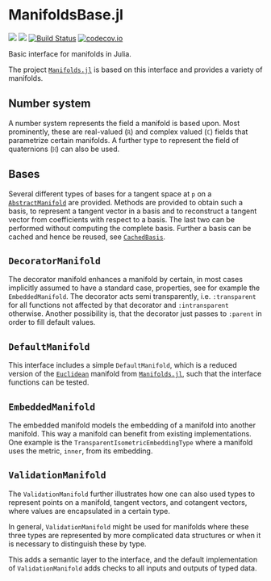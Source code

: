 # ManifoldsBase.jl
[![](https://img.shields.io/badge/docs-stable-blue.svg)](https://juliamanifolds.github.io/Manifolds.jl/stable/interface.html)
[![](https://img.shields.io/badge/docs-dev-blue.svg)](https://juliamanifolds.github.io/Manifolds.jl/latest/interface.html)
[![Build Status](https://travis-ci.org/JuliaManifolds/ManifoldsBase.jl.svg?branch=master)](https://travis-ci.org/JuliaManifolds/ManifoldsBase.jl/)
[![codecov.io](http://codecov.io/github/JuliaManifolds/ManifoldsBase.jl/coverage.svg?branch=master)](https://codecov.io/gh/JuliaManifolds/ManifoldsBase.jl/)

Basic interface for manifolds in Julia.

The project [`Manifolds.jl`](https://github.com/JuliaManifolds/Manifolds.jl)
is based on this interface and provides a variety of manifolds.

## Number system

A number system represents the field a manifold is based upon.
Most prominently, these are real-valued (`ℝ`) and complex valued (`ℂ`) fields that
parametrize certain manifolds.
A further type to represent the field of quaternions (`ℍ`) can also be used.

## Bases

Several different types of bases for a tangent space at `p` on a [`AbstractManifold`](https://juliamanifolds.github.io/Manifolds.jl/stable/interface.html#ManifoldsBase.AbstractManifold) are provided.
Methods are provided to obtain such a basis, to represent a tangent vector in a basis and to reconstruct a tangent vector from coefficients with respect to a basis.
The last two can be performed without computing the complete basis.
Further a basis can be cached and hence be reused, see [`CachedBasis`](https://juliamanifolds.github.io/Manifolds.jl/stable/interface.html#ManifoldsBase.CachedBasis).

## `DecoratorManifold`

The decorator manifold enhances a manifold by certain, in most cases implicitly
assumed to have a standard case, properties, see for example the `EmbeddedManifold`.
The decorator acts semi transparently, i.e. `:transparent` for all functions not affected by that
decorator and `:intransparent` otherwise. Another possibility is, that the decorator just
passes to `:parent` in order to fill default values.

## `DefaultManifold`

This interface includes a simple `DefaultManifold`, which is a reduced version
of the [`Euclidean`](https://juliamanifolds.github.io/Manifolds.jl/stable/manifolds/euclidean.html)
manifold from [`Manifolds.jl`](https://github.com/JuliaManifolds/Manifolds.jl),
such that the interface functions can be tested.

## `EmbeddedManifold`

The embedded manifold models the embedding of a manifold into another manifold.
This way a manifold can benefit from existing implementations.
One example is the `TransparentIsometricEmbeddingType` where a manifold uses the metric,
`inner`, from its embedding.

## `ValidationManifold`

The `ValidationManifold` further illustrates how one can also used types to
represent points on a manifold, tangent vectors, and cotangent vectors,
where values are encapsulated in a certain type.

In general, `ValidationManifold` might be used for manifolds where these three types are represented
by more complicated data structures or when it is necessary to distinguish these
by type.

This adds a semantic layer to the interface, and the default implementation of
`ValidationManifold` adds checks to all inputs and outputs of typed data.
